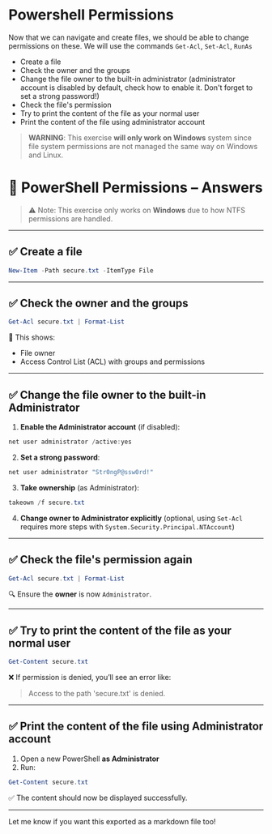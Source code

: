 # Powershell Permissions

Now that we can navigate and create files, we should be able to change permissions on these. We will use the commands `Get-Acl`, `Set-Acl`, `RunAs`

- Create a file
- Check the owner and the groups
- Change the file owner to the built-in administrator (administrator account is disabled by default, check how to enable it. Don't forget to set a strong password!)
- Check the file's permission
- Try to print the content of the file as your normal user
- Print the content of the file using administrator account

> **WARNING**: This exercise **will only work on Windows** system since file system permissions are not managed the same way on Windows and Linux.

# 🔐 PowerShell Permissions – Answers

> ⚠️ Note: This exercise only works on **Windows** due to how NTFS permissions are handled.

---

## ✅ Create a file

```powershell
New-Item -Path secure.txt -ItemType File
```

---

## ✅ Check the owner and the groups

```powershell
Get-Acl secure.txt | Format-List
```

📄 This shows:
- File owner
- Access Control List (ACL) with groups and permissions

---

## ✅ Change the file owner to the built-in Administrator

1. **Enable the Administrator account** (if disabled):

```powershell
net user administrator /active:yes
```

2. **Set a strong password**:

```powershell
net user administrator "Str0ngP@ssw0rd!"
```

3. **Take ownership** (as Administrator):

```powershell
takeown /f secure.txt
```

4. **Change owner to Administrator explicitly** (optional, using `Set-Acl` requires more steps with `System.Security.Principal.NTAccount`)

---

## ✅ Check the file's permission again

```powershell
Get-Acl secure.txt | Format-List
```

🔍 Ensure the **owner** is now `Administrator`.

---

## ✅ Try to print the content of the file as your normal user

```powershell
Get-Content secure.txt
```

❌ If permission is denied, you’ll see an error like:
> Access to the path 'secure.txt' is denied.

---

## ✅ Print the content of the file using Administrator account

1. Open a new PowerShell **as Administrator**  
2. Run:

```powershell
Get-Content secure.txt
```

✅ The content should now be displayed successfully.

---

Let me know if you want this exported as a markdown file too!
